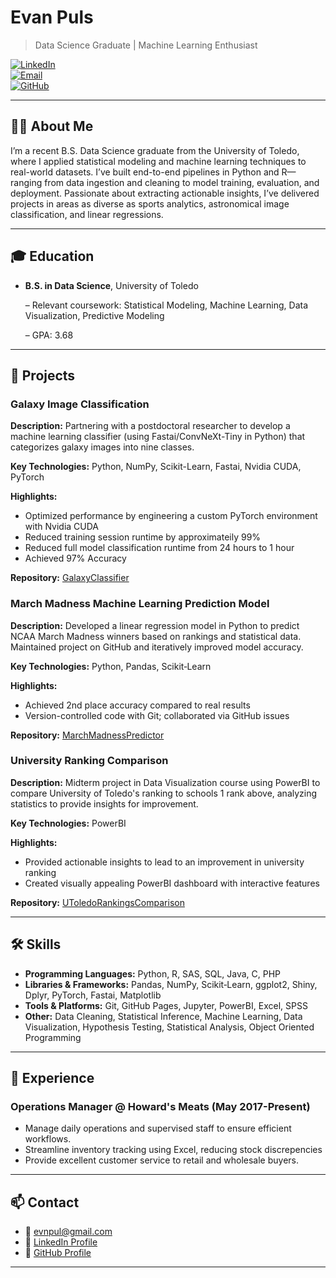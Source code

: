 # Evan Puls

> Data Science Graduate | Machine Learning Enthusiast

[![LinkedIn][badge-linkedin]][linkedin]  
[![Email][badge-email]][email]  
[![GitHub][badge-github]][github]

---

## 🧑‍🎓 About Me

I’m a recent B.S. Data Science graduate from the University of Toledo, where I applied statistical modeling and machine learning techniques to real-world datasets. I’ve built end-to-end pipelines in Python and R—ranging from data ingestion and cleaning to model training, evaluation, and deployment. Passionate about extracting actionable insights, I’ve delivered projects in areas as diverse as sports analytics, astronomical image classification, and linear regressions.

---

## 🎓 Education

- **B.S. in Data Science**, University of Toledo
  
  – Relevant coursework: Statistical Modeling, Machine Learning, Data Visualization, Predictive Modeling
  
  – GPA: 3.68

---

## 🚀 Projects

### Galaxy Image Classification
**Description:** Partnering with a postdoctoral researcher to develop a machine learning classifier (using Fastai/ConvNeXt-Tiny in Python) that categorizes galaxy images into nine classes.

**Key Technologies:** Python, NumPy, Scikit-Learn, Fastai, Nvidia CUDA, PyTorch

**Highlights:**  
- Optimized performance by engineering a custom PyTorch environment with Nvidia CUDA
- Reduced training session runtime by approximateily 99%
- Reduced full model classification runtime from 24 hours to 1 hour
- Achieved 97% Accuracy
  
**Repository:** [GalaxyClassifier](https://github.com/pulsevan/GalaxyClassifier)

### March Madness Machine Learning Prediction Model  
**Description:** Developed a linear regression model in Python to predict NCAA March Madness winners based on rankings and statistical data. Maintained project on GitHub and iteratively improved model accuracy.

**Key Technologies:** Python, Pandas, Scikit‑Learn  

**Highlights:**  
- Achieved 2nd place accuracy compared to real results
- Version-controlled code with Git; collaborated via GitHub issues
  
**Repository:** [MarchMadnessPredictor](https://github.com/pulsevan/MarchMadnessPredictor)

### University Ranking Comparison
**Description:** Midterm project in Data Visualization course using PowerBI to compare University of Toledo's ranking to schools 1 rank above, analyzing statistics to provide insights for improvement.

**Key Technologies:** PowerBI

**Highlights:**  
- Provided actionable insights to lead to an improvement in university ranking
- Created visually appealing PowerBI dashboard with interactive features
  
**Repository:** [UToledoRankingsComparison](https://github.com/pulsevan/UToledoRankingsComparison)

---

## 🛠️ Skills

- **Programming Languages:** Python, R, SAS, SQL, Java, C, PHP
- **Libraries & Frameworks:** Pandas, NumPy, Scikit‑Learn, ggplot2, Shiny, Dplyr, PyTorch, Fastai, Matplotlib
- **Tools & Platforms:** Git, GitHub Pages, Jupyter, PowerBI, Excel, SPSS
- **Other:** Data Cleaning, Statistical Inference, Machine Learning, Data Visualization, Hypothesis Testing, Statistical Analysis, Object Oriented Programming

---

## 💼 Experience

### Operations Manager @ Howard's Meats (May 2017-Present)  
- Manage daily operations and supervised staff to ensure efficient workflows.
- Streamline inventory tracking using Excel, reducing stock discrepencies
- Provide excellent customer service to retail and wholesale buyers.

---

## 📫 Contact

- 📧 [evnpul@gmail.com][email]  
- 🔗 [LinkedIn Profile][linkedin]
- 🔗 [GitHub Profile][github]  

---

<!--[badge definitions]-->
[badge-github]: https://img.shields.io/badge/GitHub-Follow-black?style=social&logo=github 
[badge-linkedin]: https://img.shields.io/badge/LinkedIn-Connect-blue?style=social&logo=linkedin  
[badge-email]: https://img.shields.io/badge/Email-Get%20in%20Touch-red?style=social&logo=gmail  
[github]: https://github.com/pulsevan 
[linkedin]: https://linkedin.com/in/evanpuls 
[email]: mailto:evnpul@gmail.com
